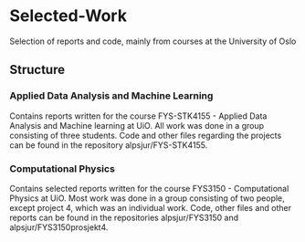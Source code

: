 # Selected-Work
Selection of reports and code, mainly from courses at the University of Oslo

## Structure
### Applied Data Analysis and Machine Learning
Contains reports written for the course FYS-STK4155 - Applied Data Analysis and Machine learning at UiO. All work was done in a group consisting of three students. Code and other files regarding the projects can be found in the repository alpsjur/FYS-STK4155.

### Computational Physics
Contains selected reports written for the course FYS3150 - Computational Physics at UiO. Most work was done in a group consisting of two people, except project 4, which was an individual work. Code, other files and other reports can be found in the repositories alpsjur/FYS3150 and alpsjur/FYS3150prosjekt4.
